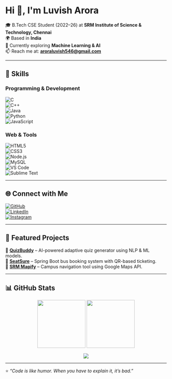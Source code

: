 # Hi 👋, I'm Luvish Arora  

🎓 B.Tech CSE Student (2022–26) at **SRM Institute of Science & Technology, Chennai**  
🌍 Based in **India**  
🧠 Currently exploring **Machine Learning & AI**  
📫 Reach me at: **[aroraluvish546@gmail.com](mailto:aroraluvish546@gmail.com)**  

---

## 🚀 Skills  

### Programming & Development  
![C](https://img.shields.io/badge/-C-00599C?logo=c&logoColor=white)  
![C++](https://img.shields.io/badge/-C++-00599C?logo=cplusplus&logoColor=white)  
![Java](https://img.shields.io/badge/-Java-007396?logo=java&logoColor=white)  
![Python](https://img.shields.io/badge/-Python-3776AB?logo=python&logoColor=white)  
![JavaScript](https://img.shields.io/badge/-JavaScript-F7DF1E?logo=javascript&logoColor=black)  

### Web & Tools  
![HTML5](https://img.shields.io/badge/-HTML5-E34F26?logo=html5&logoColor=white)  
![CSS3](https://img.shields.io/badge/-CSS3-1572B6?logo=css3&logoColor=white)  
![Node.js](https://img.shields.io/badge/-Node.js-339933?logo=node.js&logoColor=white)  
![MySQL](https://img.shields.io/badge/-MySQL-4479A1?logo=mysql&logoColor=white)  
![VS Code](https://img.shields.io/badge/-VS%20Code-0078D4?logo=visualstudiocode&logoColor=white)  
![Sublime Text](https://img.shields.io/badge/-Sublime-FF9800?logo=sublimetext&logoColor=white)  

---

## 🌐 Connect with Me  
[![GitHub](https://img.shields.io/badge/GitHub-000?logo=github&logoColor=white)](https://github.com/Luvish-Arora)  
[![LinkedIn](https://img.shields.io/badge/LinkedIn-0A66C2?logo=linkedin&logoColor=white)](https://www.linkedin.com/in/luvish-arora-853071251)  
[![Instagram](https://img.shields.io/badge/Instagram-E4405F?logo=instagram&logoColor=white)](http://www.instagram.com/aroraluvish423)  

---

## 📌 Featured Projects  
🔹 [**QuizBuddy**](https://github.com/Luvish-Arora/QuizBuddy) – AI-powered adaptive quiz generator using NLP & ML models.  
🔹 [**SeatSure**](https://github.com/Luvish-Arora/BusBookingSystem) – Spring Boot bus booking system with QR-based ticketing.  
🔹 [**SRM Mapify**](https://github.com/Luvish-Arora/SRM-Mapify) – Campus navigation tool using Google Maps API.  

---

## 📊 GitHub Stats  
<p align="center">
  <img src="https://github-readme-stats.vercel.app/api?username=Luvish-Arora&show_icons=true&theme=tokyonight&hide_border=true" height="150"/>
  <img src="https://github-readme-streak-stats.herokuapp.com/?user=Luvish-Arora&theme=tokyonight&hide_border=true" height="150"/>
</p>

<p align="center">
  <img src="https://github-readme-activity-graph.vercel.app/graph?username=Luvish-Arora&theme=react-dark&bg_color=20232a&hide_border=true" />
</p>

---

⭐ *“Code is like humor. When you have to explain it, it’s bad.”*  
